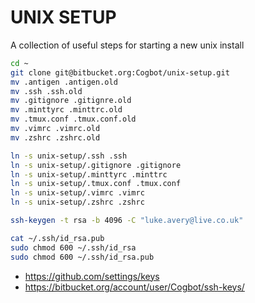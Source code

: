 # UNIX SETUP #

A collection of useful steps for starting a new unix install

```bash
cd ~
git clone git@bitbucket.org:Cogbot/unix-setup.git
mv .antigen .antigen.old
mv .ssh .ssh.old
mv .gitignore .gitignre.old
mv .minttyrc .minttrc.old
mv .tmux.conf .tmux.conf.old
mv .vimrc .vimrc.old
mv .zshrc .zshrc.old

ln -s unix-setup/.ssh .ssh
ln -s unix-setup/.gitignore .gitignore
ln -s unix-setup/.minttyrc .minttrc
ln -s unix-setup/.tmux.conf .tmux.conf
ln -s unix-setup/.vimrc .vimrc
ln -s unix-setup/.zshrc .zshrc

ssh-keygen -t rsa -b 4096 -C "luke.avery@live.co.uk"
```

```bash
cat ~/.ssh/id_rsa.pub
sudo chmod 600 ~/.ssh/id_rsa
sudo chmod 600 ~/.ssh/id_rsa.pub
```

* https://github.com/settings/keys
* https://bitbucket.org/account/user/Cogbot/ssh-keys/